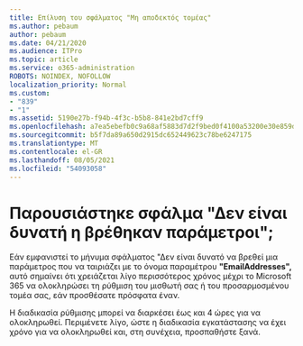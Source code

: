 ```yaml
---
title: Επίλυση του σφάλματος "Μη αποδεκτός τομέας"
ms.author: pebaum
author: pebaum
ms.date: 04/21/2020
ms.audience: ITPro
ms.topic: article
ms.service: o365-administration
ROBOTS: NOINDEX, NOFOLLOW
localization_priority: Normal
ms.custom:
- "839"
- "1"
ms.assetid: 5190e27b-f94b-4f3c-b5b8-841e2bd7cff9
ms.openlocfilehash: a7ea5ebefb0c9a68af5883d7d2f9bed0f4100a53200e30e859d6f90ee519779f
ms.sourcegitcommit: b5f7da89a650d2915dc652449623c78be6247175
ms.translationtype: MT
ms.contentlocale: el-GR
ms.lasthandoff: 08/05/2021
ms.locfileid: "54093058"
---
```

# <a name="got-a-parameter-cannot-be-found-error"></a>Παρουσιάστηκε σφάλμα "Δεν είναι δυνατή η βρέθηκαν παράμετροι";

Εάν εμφανιστεί το μήνυμα σφάλματος "Δεν είναι δυνατό να βρεθεί μια παράμετρος που να ταιριάζει με το όνομα παραμέτρου **"EmailAddresses",** αυτό σημαίνει ότι χρειάζεται λίγο περισσότερος χρόνος μέχρι το Microsoft 365 να ολοκληρώσει τη ρύθμιση του μισθωτή σας ή του προσαρμοσμένου τομέα σας, εάν προσθέσατε πρόσφατα έναν.
  
Η διαδικασία ρύθμισης μπορεί να διαρκέσει έως και 4 ώρες για να ολοκληρωθεί. Περιμένετε λίγο, ώστε η διαδικασία εγκατάστασης να έχει χρόνο για να ολοκληρωθεί και, στη συνέχεια, προσπαθήστε ξανά.
  